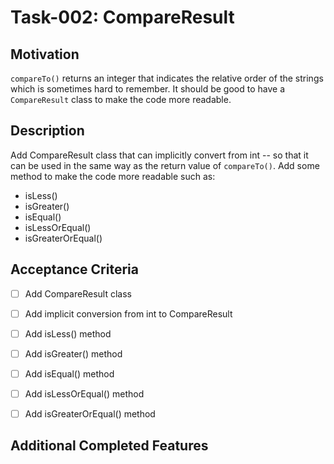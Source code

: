 # Task-002: CompareResult

## Motivation

`compareTo()` returns an integer that indicates the relative order of the strings
  which is sometimes hard to remember.
It should be good to have a `CompareResult` class to make the code more readable.

## Description

Add CompareResult class that can implicitly convert from int -- so that it can be used in the same way as the return value of `compareTo()`. 
Add some method to make the code more readable such as:

- isLess()
- isGreater()
- isEqual()
- isLessOrEqual()
- isGreaterOrEqual()


## Acceptance Criteria

- [ ] Add CompareResult class
- [ ] Add implicit conversion from int to CompareResult
- [ ] Add isLess() method
- [ ] Add isGreater() method
- [ ] Add isEqual() method
- [ ] Add isLessOrEqual() method
- [ ] Add isGreaterOrEqual() method


## Additional Completed Features

